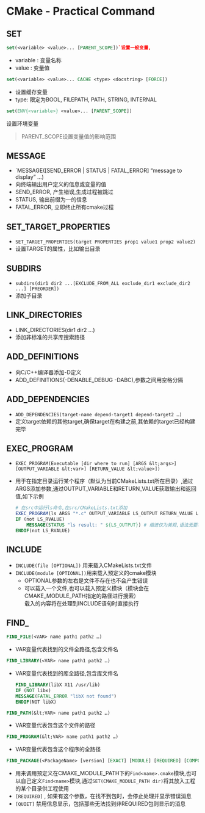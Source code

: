# CMake - Practical Command

## SET

```cmake
set(<variable> <value>... [PARENT_SCOPE])`设置一般变量, 
```

- variable : 变量名称
- value : 变量值

```cmake
set(<variable> <value>... CACHE <type> <docstring> [FORCE])
```

- 设置缓存变量
- type: 限定为BOOL, FILEPATH, PATH, STRING, INTERNAL

```cmake
set(ENV{<variable>} <value>... [PARENT_SCOPE])
```

设置环境变量

> PARENT_SCOPE设置变量值的影响范围

## MESSAGE

- `MESSAGE([SEND_ERROR | STATUS | FATAL_ERROR] “message to display” …)
- 向终端输出用户定义的信息或变量的值
- SEND_ERROR, 产生错误,生成过程被跳过
- STATUS, 输出前缀为—的信息
- FATAL_ERROR, 立即终止所有cmake过程

 ## SET_TARGET_PROPERTIES 
 
- `SET_TARGET_PROPERTIES(target PROPERTIES prop1 value1 prop2 value2)`
- 设置TARGET的属性，比如输出目录

## SUBDIRS

- `subdirs(dir1 dir2 ...[EXCLUDE_FROM_ALL exclude_dir1 exclude_dir2 ...] [PREORDER])`
- 添加子目录        
        
  
## LINK_DIRECTORIES

- LINK_DIRECTORIES(dir1 dir2 …)
- 添加非标准的共享库搜索路径
  
## ADD_DEFINITIONS

- 向C/C++编译器添加-D定义
- ADD_DEFINITIONS(-DENABLE_DEBUG -DABC),参数之间用空格分隔
  
## ADD_DEPENDENCIES

- `ADD_DEPENDENCIES(target-name depend-target1 depend-target2 …)`
- 定义target依赖的其他target,确保target在构建之前,其依赖的target已经构建完毕
  
## EXEC_PROGRAM

- `EXEC_PROGRAM(Executable [dir where to run] [ARGS &lt;args>][OUTPUT_VARIABLE &lt;var>] [RETURN_VALUE &lt;value>])`
- 用于在指定目录运行某个程序（默认为当前CMakeLists.txt所在目录）,通过ARGS添加参数,通过OUTPUT_VARIABLE和RETURN_VALUE获取输出和返回值,如下示例

    ```cmake
    # 在src中运行ls命令,在src/CMakeLists.txt添加
    EXEC_PROGRAM(ls ARGS "*.c" OUTPUT_VARIABLE LS_OUTPUT RETURN_VALUE LS_RVALUE)
    IF (not LS_RVALUE)
        MESSAGE(STATUS "ls result: " ${LS_OUTPUT}) # 缩进仅为美观,语法无要求
    ENDIF(not LS_RVALUE)
    ```

## INCLUDE

- `INCLUDE(file [OPTIONAL])` 用来载入CMakeLists.txt文件
- `INCLUDE(module [OPTIONAL])`用来载入预定义的cmake模块
  - OPTIONAL参数的左右是文件不存在也不会产生错误
  - 可以载入一个文件,也可以载入预定义模块（模块会在CMAKE_MODULE_PATH指定的路径进行搜索）  
    载入的内容将在处理到INCLUDE语句时直接执行
    
## FIND_

```cmake
FIND_FILE(<VAR> name path1 path2 …)
```

- VAR变量代表找到的文件全路径,包含文件名

```cmake
FIND_LIBRARY(<VAR> name path1 path2 …)
```

- VAR变量代表找到的库全路径,包含库文件名

  ```cmake
  FIND_LIBRARY(libX X11 /usr/lib)
  IF (NOT libx)
  MESSAGE(FATAL_ERROR "libX not found")
  ENDIF(NOT libX)
  ```

```cmake
FIND_PATH(&lt;VAR> name path1 path2 …)
```

- VAR变量代表包含这个文件的路径

```cmake
FIND_PROGRAM(&lt;VAR> name path1 path2 …)
```

- VAR变量代表包含这个程序的全路径

```cmake
FIND_PACKAGE(<PackageName> [version] [EXACT] [MODULE] [REQUIRED] [COMPONENTS] [componets …]])
```

- 用来调用预定义在CMAKE_MODULE_PATH下的`Find<name>.cmake`模块,也可以自己定义`Find<name>`模块,通过`SET(CMAKE_MODULE_PATH dir)`将其放入工程的某个目录供工程使用
- `[REQUIRED]` , 如果有这个参数，在找不到包时，会停止处理并显示错误消息
- `[QUIET]` 禁用信息显示，包括那些无法找到非REQUIRED包则显示的消息
